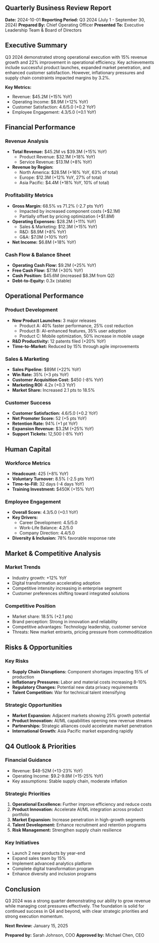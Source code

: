 ## Quarterly Business Review Report

**Date:** 2024-10-01
**Reporting Period:** Q3 2024 (July 1 - September 30, 2024)
**Prepared By:** Chief Operating Officer
**Presented To:** Executive Leadership Team & Board of Directors

## Executive Summary

Q3 2024 demonstrated strong operational execution with 15% revenue growth and 22% improvement in operational efficiency. Key achievements include successful product launches, expanded market penetration, and enhanced customer satisfaction. However, inflationary pressures and supply chain constraints impacted margins by 3.2%.

**Key Metrics:**
- Revenue: $45.2M (+15% YoY)
- Operating Income: $8.9M (+12% YoY)
- Customer Satisfaction: 4.6/5.0 (+0.2 YoY)
- Employee Engagement: 4.3/5.0 (+0.1 YoY)

## Financial Performance

### Revenue Analysis
- **Total Revenue:** $45.2M vs $39.3M (+15% YoY)
  - Product Revenue: $32.1M (+18% YoY)
  - Service Revenue: $13.1M (+8% YoY)
- **Revenue by Region:**
  - North America: $28.5M (+16% YoY, 63% of total)
  - Europe: $12.3M (+12% YoY, 27% of total)
  - Asia Pacific: $4.4M (+18% YoY, 10% of total)

### Profitability Metrics
- **Gross Margin:** 68.5% vs 71.2% (-2.7 pts YoY)
  - Impacted by increased component costs (+$2.1M)
  - Partially offset by pricing optimization (+$1.8M)
- **Operating Expenses:** $28.2M (+11% YoY)
  - Sales & Marketing: $12.3M (+15% YoY)
  - R&D: $8.9M (+8% YoY)
  - G&A: $7.0M (+10% YoY)
- **Net Income:** $6.8M (+18% YoY)

### Cash Flow & Balance Sheet
- **Operating Cash Flow:** $9.2M (+25% YoY)
- **Free Cash Flow:** $7.1M (+30% YoY)
- **Cash Position:** $45.6M (increased $8.3M from Q2)
- **Debt-to-Equity:** 0.3x (stable)

## Operational Performance

### Product Development
- **New Product Launches:** 3 major releases
  - Product A: 40% faster performance, 25% cost reduction
  - Product B: AI-enhanced features, 35% user adoption
  - Product C: Mobile optimization, 50% increase in mobile usage
- **R&D Productivity:** 12 patents filed (+20% YoY)
- **Time-to-Market:** Reduced by 15% through agile improvements

### Sales & Marketing
- **Sales Pipeline:** $89M (+22% YoY)
- **Win Rate:** 35% (+3 pts YoY)
- **Customer Acquisition Cost:** $450 (-8% YoY)
- **Marketing ROI:** 4.2x (+0.3 YoY)
- **Market Share:** Increased 2.1 pts to 18.5%

### Customer Success
- **Customer Satisfaction:** 4.6/5.0 (+0.2 YoY)
- **Net Promoter Score:** 52 (+5 pts YoY)
- **Retention Rate:** 94% (+1 pt YoY)
- **Expansion Revenue:** $3.2M (+25% YoY)
- **Support Tickets:** 12,500 (-8% YoY)

## Human Capital

### Workforce Metrics
- **Headcount:** 425 (+8% YoY)
- **Voluntary Turnover:** 8.5% (-2.5 pts YoY)
- **Time-to-Fill:** 32 days (-4 days YoY)
- **Training Investment:** $450K (+15% YoY)

### Employee Engagement
- **Overall Score:** 4.3/5.0 (+0.1 YoY)
- **Key Drivers:**
  - Career Development: 4.5/5.0
  - Work-Life Balance: 4.2/5.0
  - Company Direction: 4.4/5.0
- **Diversity & Inclusion:** 78% favorable response rate

## Market & Competitive Analysis

### Market Trends
- Industry growth: +12% YoY
- Digital transformation accelerating adoption
- Competitive intensity increasing in enterprise segment
- Customer preferences shifting toward integrated solutions

### Competitive Position
- Market share: 18.5% (+2.1 pts)
- Brand perception: Strong in innovation and reliability
- Competitive advantages: Technology leadership, customer service
- Threats: New market entrants, pricing pressure from commoditization

## Risks & Opportunities

### Key Risks
- **Supply Chain Disruptions:** Component shortages impacting 15% of production
- **Inflationary Pressures:** Labor and material costs increasing 8-10%
- **Regulatory Changes:** Potential new data privacy requirements
- **Talent Competition:** War for technical talent intensifying

### Strategic Opportunities
- **Market Expansion:** Adjacent markets showing 25% growth potential
- **Product Innovation:** AI/ML capabilities opening new revenue streams
- **Partnerships:** Strategic alliances could accelerate market penetration
- **International Growth:** Asia Pacific market expanding rapidly

## Q4 Outlook & Priorities

### Financial Guidance
- Revenue: $48-52M (+13-23% YoY)
- Operating Income: $9.2-9.8M (+15-25% YoY)
- Key assumptions: Stable supply chain, moderate inflation

### Strategic Priorities
1. **Operational Excellence:** Further improve efficiency and reduce costs
2. **Product Innovation:** Accelerate AI/ML integration across product portfolio
3. **Market Expansion:** Increase penetration in high-growth segments
4. **Talent Development:** Enhance recruitment and retention programs
5. **Risk Management:** Strengthen supply chain resilience

### Key Initiatives
- Launch 2 new products by year-end
- Expand sales team by 15%
- Implement advanced analytics platform
- Complete digital transformation program
- Enhance diversity and inclusion programs

## Conclusion

Q3 2024 was a strong quarter demonstrating our ability to grow revenue while managing cost pressures effectively. The foundation is solid for continued success in Q4 and beyond, with clear strategic priorities and strong execution momentum.

**Next Review:** January 15, 2025

**Prepared by:** Sarah Johnson, COO
**Approved by:** Michael Chen, CEO